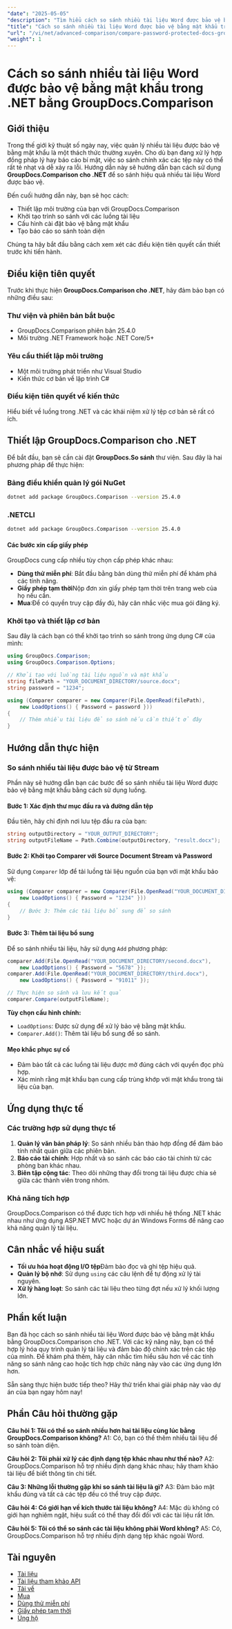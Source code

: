 ```yaml
---
"date": "2025-05-05"
"description": "Tìm hiểu cách so sánh nhiều tài liệu Word được bảo vệ bằng mật khẩu một cách liền mạch bằng GroupDocs.Comparison cho .NET. Thực hiện theo hướng dẫn từng bước này với các ví dụ về mã và ứng dụng thực tế."
"title": "Cách so sánh nhiều tài liệu Word được bảo vệ bằng mật khẩu trong .NET bằng GroupDocs.Comparison"
"url": "/vi/net/advanced-comparison/compare-password-protected-docs-groupdocs-dotnet/"
"weight": 1
---
```


# Cách so sánh nhiều tài liệu Word được bảo vệ bằng mật khẩu trong .NET bằng GroupDocs.Comparison

## Giới thiệu
Trong thế giới kỹ thuật số ngày nay, việc quản lý nhiều tài liệu được bảo vệ bằng mật khẩu là một thách thức thường xuyên. Cho dù bạn đang xử lý hợp đồng pháp lý hay báo cáo bí mật, việc so sánh chính xác các tệp này có thể rất tẻ nhạt và dễ xảy ra lỗi. Hướng dẫn này sẽ hướng dẫn bạn cách sử dụng **GroupDocs.Comparison cho .NET** để so sánh hiệu quả nhiều tài liệu Word được bảo vệ.

Đến cuối hướng dẫn này, bạn sẽ học cách:
- Thiết lập môi trường của bạn với GroupDocs.Comparison
- Khởi tạo trình so sánh với các luồng tài liệu
- Cấu hình cài đặt bảo vệ bằng mật khẩu
- Tạo báo cáo so sánh toàn diện

Chúng ta hãy bắt đầu bằng cách xem xét các điều kiện tiên quyết cần thiết trước khi tiến hành.

## Điều kiện tiên quyết
Trước khi thực hiện **GroupDocs.Comparison cho .NET**, hãy đảm bảo bạn có những điều sau:

### Thư viện và phiên bản bắt buộc
- GroupDocs.Comparison phiên bản 25.4.0
- Môi trường .NET Framework hoặc .NET Core/5+

### Yêu cầu thiết lập môi trường
- Một môi trường phát triển như Visual Studio
- Kiến thức cơ bản về lập trình C#

### Điều kiện tiên quyết về kiến thức
Hiểu biết về luồng trong .NET và các khái niệm xử lý tệp cơ bản sẽ rất có ích.

## Thiết lập GroupDocs.Comparison cho .NET
Để bắt đầu, bạn sẽ cần cài đặt **GroupDocs.So sánh** thư viện. Sau đây là hai phương pháp để thực hiện:

### Bảng điều khiển quản lý gói NuGet
```bash
dotnet add package GroupDocs.Comparison --version 25.4.0
```

### .NETCLI
```bash
dotnet add package GroupDocs.Comparison --version 25.4.0
```

#### Các bước xin cấp giấy phép
GroupDocs cung cấp nhiều tùy chọn cấp phép khác nhau:
- **Dùng thử miễn phí**: Bắt đầu bằng bản dùng thử miễn phí để khám phá các tính năng.
- **Giấy phép tạm thời**Nộp đơn xin giấy phép tạm thời trên trang web của họ nếu cần.
- **Mua**:Để có quyền truy cập đầy đủ, hãy cân nhắc việc mua gói đăng ký.

### Khởi tạo và thiết lập cơ bản
Sau đây là cách bạn có thể khởi tạo trình so sánh trong ứng dụng C# của mình:

```csharp
using GroupDocs.Comparison;
using GroupDocs.Comparison.Options;

// Khởi tạo với luồng tài liệu nguồn và mật khẩu
string filePath = "YOUR_DOCUMENT_DIRECTORY/source.docx";
string password = "1234";

using (Comparer comparer = new Comparer(File.OpenRead(filePath), 
    new LoadOptions() { Password = password }))
{
    // Thêm nhiều tài liệu để so sánh nếu cần thiết ở đây
}
```

## Hướng dẫn thực hiện
### So sánh nhiều tài liệu được bảo vệ từ Stream
Phần này sẽ hướng dẫn bạn các bước để so sánh nhiều tài liệu Word được bảo vệ bằng mật khẩu bằng cách sử dụng luồng.

#### Bước 1: Xác định thư mục đầu ra và đường dẫn tệp
Đầu tiên, hãy chỉ định nơi lưu tệp đầu ra của bạn:

```csharp
string outputDirectory = "YOUR_OUTPUT_DIRECTORY";
string outputFileName = Path.Combine(outputDirectory, "result.docx");
```

#### Bước 2: Khởi tạo Comparer với Source Document Stream và Password
Sử dụng `Comparer` lớp để tải luồng tài liệu nguồn của bạn với mật khẩu bảo vệ:

```csharp
using (Comparer comparer = new Comparer(File.OpenRead("YOUR_DOCUMENT_DIRECTORY/source.docx"), 
    new LoadOptions() { Password = "1234" }))
{
    // Bước 3: Thêm các tài liệu bổ sung để so sánh
}
```

#### Bước 3: Thêm tài liệu bổ sung
Để so sánh nhiều tài liệu, hãy sử dụng `Add` phương pháp:

```csharp
comparer.Add(File.OpenRead("YOUR_DOCUMENT_DIRECTORY/second.docx"), 
    new LoadOptions() { Password = "5678" });
comparer.Add(File.OpenRead("YOUR_DOCUMENT_DIRECTORY/third.docx"), 
    new LoadOptions() { Password = "91011" });

// Thực hiện so sánh và lưu kết quả
comparer.Compare(outputFileName);
```

**Tùy chọn cấu hình chính:**
- `LoadOptions`: Được sử dụng để xử lý bảo vệ bằng mật khẩu.
- `Comparer.Add()`: Thêm tài liệu bổ sung để so sánh.

#### Mẹo khắc phục sự cố
- Đảm bảo tất cả các luồng tài liệu được mở đúng cách với quyền đọc phù hợp.
- Xác minh rằng mật khẩu bạn cung cấp trùng khớp với mật khẩu trong tài liệu của bạn.

## Ứng dụng thực tế
### Các trường hợp sử dụng thực tế
1. **Quản lý văn bản pháp lý**: So sánh nhiều bản thảo hợp đồng để đảm bảo tính nhất quán giữa các phiên bản.
2. **Báo cáo tài chính**: Hợp nhất và so sánh các báo cáo tài chính từ các phòng ban khác nhau.
3. **Biên tập cộng tác**: Theo dõi những thay đổi trong tài liệu được chia sẻ giữa các thành viên trong nhóm.

### Khả năng tích hợp
GroupDocs.Comparison có thể được tích hợp với nhiều hệ thống .NET khác nhau như ứng dụng ASP.NET MVC hoặc dự án Windows Forms để nâng cao khả năng quản lý tài liệu.

## Cân nhắc về hiệu suất
- **Tối ưu hóa hoạt động I/O tệp**Đảm bảo đọc và ghi tệp hiệu quả.
- **Quản lý bộ nhớ**: Sử dụng `using` các câu lệnh để tự động xử lý tài nguyên.
- **Xử lý hàng loạt**: So sánh các tài liệu theo từng đợt nếu xử lý khối lượng lớn.

## Phần kết luận
Bạn đã học cách so sánh nhiều tài liệu Word được bảo vệ bằng mật khẩu bằng GroupDocs.Comparison cho .NET. Với các kỹ năng này, bạn có thể hợp lý hóa quy trình quản lý tài liệu và đảm bảo độ chính xác trên các tệp của mình. Để khám phá thêm, hãy cân nhắc tìm hiểu sâu hơn về các tính năng so sánh nâng cao hoặc tích hợp chức năng này vào các ứng dụng lớn hơn.

Sẵn sàng thực hiện bước tiếp theo? Hãy thử triển khai giải pháp này vào dự án của bạn ngay hôm nay!

## Phần Câu hỏi thường gặp
**Câu hỏi 1: Tôi có thể so sánh nhiều hơn hai tài liệu cùng lúc bằng GroupDocs.Comparison không?**
A1: Có, bạn có thể thêm nhiều tài liệu để so sánh toàn diện.

**Câu hỏi 2: Tôi phải xử lý các định dạng tệp khác nhau như thế nào?**
A2: GroupDocs.Comparison hỗ trợ nhiều định dạng khác nhau; hãy tham khảo tài liệu để biết thông tin chi tiết.

**Câu 3: Những lỗi thường gặp khi so sánh tài liệu là gì?**
A3: Đảm bảo mật khẩu đúng và tất cả các tệp đều có thể truy cập được.

**Câu hỏi 4: Có giới hạn về kích thước tài liệu không?**
A4: Mặc dù không có giới hạn nghiêm ngặt, hiệu suất có thể thay đổi đối với các tài liệu rất lớn.

**Câu hỏi 5: Tôi có thể so sánh các tài liệu không phải Word không?**
A5: Có, GroupDocs.Comparison hỗ trợ nhiều định dạng tệp khác ngoài Word.

## Tài nguyên
- [Tài liệu](https://docs.groupdocs.com/comparison/net/)
- [Tài liệu tham khảo API](https://reference.groupdocs.com/comparison/net/)
- [Tải về](https://releases.groupdocs.com/comparison/net/)
- [Mua](https://purchase.groupdocs.com/buy)
- [Dùng thử miễn phí](https://releases.groupdocs.com/comparison/net/)
- [Giấy phép tạm thời](https://purchase.groupdocs.com/temporary-license/)
- [Ủng hộ](https://forum.groupdocs.com/c/comparison/)